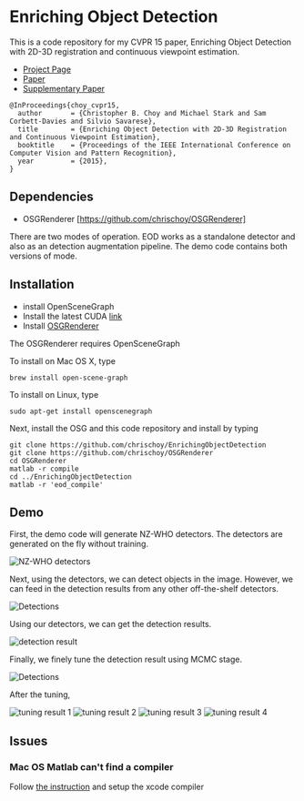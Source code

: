 # Enriching Object Detection

This is a code repository for my CVPR 15 paper, Enriching Object Detection with
2D-3D registration and continuous viewpoint estimation.

- [Project Page](http://chrischoy.github.io/blog/projects/enrich-object-detection/)
- [Paper](http://chrischoy.github.io/blog/external/cvpr15/choy_cvpr15.pdf)
- [Supplementary Paper](http://chrischoy.github.io/blog/external/cvpr15/choy_cvpr15_supp.pdf)

```
@InProceedings{choy_cvpr15,
  author       = {Christopher B. Choy and Michael Stark and Sam Corbett-Davies and Silvio Savarese},
  title        = {Enriching Object Detection with 2D-3D Registration and Continuous Viewpoint Estimation},
  booktitle    = {Proceedings of the IEEE International Conference on Computer Vision and Pattern Recognition},
  year         = {2015},
}
```

## Dependencies

- OSGRenderer [https://github.com/chrischoy/OSGRenderer]

There are two modes of operation. EOD works as a standalone detector and also
as an detection augmentation pipeline. The demo code contains both versions of
mode.

## Installation

- install OpenSceneGraph
- Install the latest CUDA [link](https://developer.nvidia.com/cuda-downloads)
- Install [OSGRenderer](https://github.com/chrischoy/OSGRenderer)

The OSGRenderer requires OpenSceneGraph

To install on Mac OS X, type

```
brew install open-scene-graph
```

To install on Linux, type

```
sudo apt-get install openscenegraph
```

Next, install the OSG and this code repository and install by typing

```
git clone https://github.com/chrischoy/EnrichingObjectDetection
git clone https://github.com/chrischoy/OSGRenderer
cd OSGRenderer
matlab -r compile
cd ../EnrichingObjectDetection
matlab -r 'eod_compile'
```

## Demo

First, the demo code will generate NZ-WHO detectors. The detectors are generated on the fly without training.

![NZ-WHO detectors](https://raw.githubusercontent.com/chrischoy/enriching_object_detection/master/data/readme/detectors.gif)

Next, using the detectors, we can detect objects in the image. However, we can feed in the detection results from any other off-the-shelf detectors.

![Detections](https://raw.githubusercontent.com/chrischoy/enriching_object_detection/master/data/readme/detections.gif)

Using our detectors, we can get the detection results.

![detection result](https://raw.githubusercontent.com/chrischoy/enriching_object_detection/master/data/readme/detection_result.png)

Finally, we finely tune the detection result using MCMC stage.

![Detections](https://raw.githubusercontent.com/chrischoy/enriching_object_detection/master/data/readme/mcmc.gif)

After the tuning,

![tuning result 1](https://raw.githubusercontent.com/chrischoy/enriching_object_detection/master/data/readme/tuning_result_1.png)
![tuning result 2](https://raw.githubusercontent.com/chrischoy/enriching_object_detection/master/data/readme/tuning_result_2.png)
![tuning result 3](https://raw.githubusercontent.com/chrischoy/enriching_object_detection/master/data/readme/tuning_result_3.png)
![tuning result 4](https://raw.githubusercontent.com/chrischoy/enriching_object_detection/master/data/readme/tuning_result_4.png)

## Issues

### Mac OS Matlab can't find a compiler

Follow [the instruction](http://www.mathworks.com/matlabcentral/answers/246507#answer_194526)
and setup the xcode compiler

